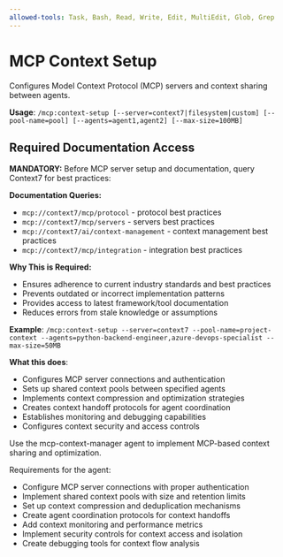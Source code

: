 ```yaml
---
allowed-tools: Task, Bash, Read, Write, Edit, MultiEdit, Glob, Grep
---
```


# MCP Context Setup

Configures Model Context Protocol (MCP) servers and context sharing between agents.

**Usage**: `/mcp:context-setup [--server=context7|filesystem|custom] [--pool-name=pool] [--agents=agent1,agent2] [--max-size=100MB]`

## Required Documentation Access

**MANDATORY:** Before MCP server setup and documentation, query Context7 for best practices:

**Documentation Queries:**
- `mcp://context7/mcp/protocol` - protocol best practices
- `mcp://context7/mcp/servers` - servers best practices
- `mcp://context7/ai/context-management` - context management best practices
- `mcp://context7/mcp/integration` - integration best practices

**Why This is Required:**
- Ensures adherence to current industry standards and best practices
- Prevents outdated or incorrect implementation patterns
- Provides access to latest framework/tool documentation
- Reduces errors from stale knowledge or assumptions


**Example**: `/mcp:context-setup --server=context7 --pool-name=project-context --agents=python-backend-engineer,azure-devops-specialist --max-size=50MB`

**What this does**:
- Configures MCP server connections and authentication
- Sets up shared context pools between specified agents
- Implements context compression and optimization strategies
- Creates context handoff protocols for agent coordination
- Establishes monitoring and debugging capabilities
- Configures context security and access controls

Use the mcp-context-manager agent to implement MCP-based context sharing and optimization.

Requirements for the agent:
- Configure MCP server connections with proper authentication
- Implement shared context pools with size and retention limits
- Set up context compression and deduplication mechanisms
- Create agent coordination protocols for context handoffs
- Add context monitoring and performance metrics
- Implement security controls for context access and isolation
- Create debugging tools for context flow analysis